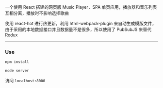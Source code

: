一个使用 React 搭建的网页版 Music Player，SPA 单页应用，播放器和音乐列表互相分离，播放时不影响选择歌曲

使用 react-hot 进行热更新，利用 html-webpack-plugin 来自动生成模版文件，由于采用的本地数据接口并且数据量不是很多，所以使用了 PubSubJS 来替代 Redux

----

### Use

```js
npm install
```

```js
node server
```

访问 ```localhost:8000```
